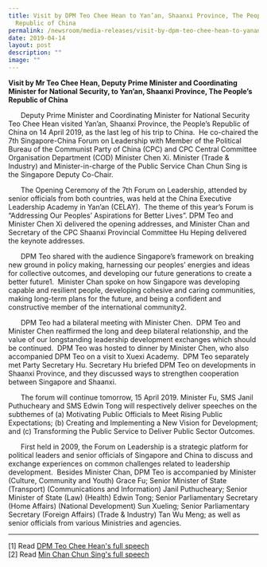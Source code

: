 ```yaml
---
title: Visit by DPM Teo Chee Hean to Yan’an, Shaanxi Province, The People’s
  Republic of China
permalink: /newsroom/media-releases/visit-by-dpm-teo-chee-hean-to-yanan-shaanxi-province/
date: 2019-04-14
layout: post
description: ""
image: ""
---
```

**Visit by Mr Teo Chee Hean, Deputy Prime Minister and Coordinating Minister for National Security, to Yan’an, Shaanxi Province, The People’s Republic of China**
<p style="text-indent:25px;">
Deputy Prime Minister and Coordinating Minister for National Security Teo Chee Hean visited Yan’an, Shaanxi Province, the People’s Republic of China on 14 April 2019, as the last leg of his trip to China.&nbsp; He co-chaired the 7th Singapore-China Forum on Leadership with Member of the Political Bureau of the Communist Party of China (CPC) and CPC Central Committee Organisation Department (COD) Minister Chen Xi. Minister (Trade &amp; Industry) and Minister-in-charge of the Public Service Chan Chun Sing is the Singapore Deputy Co-Chair.  
</p><p style="text-indent:25px;">
The Opening Ceremony of the 7th Forum on Leadership, attended by senior officials from both countries, was held at the China Executive Leadership Academy in Yan’an (CELAY).&nbsp; The theme of this year’s Forum is “Addressing Our Peoples’ Aspirations for Better Lives”. DPM Teo and Minister Chen Xi delivered the opening addresses, and Minister Chan and Secretary of the CPC Shaanxi Provincial Committee Hu Heping delivered the keynote addresses.  
</p><p style="text-indent:25px;">
DPM Teo shared with the audience Singapore’s framework on breaking new ground in policy making, harnessing our peoples’ energies and ideas for collective outcomes, and developing our future generations to create a better future1.&nbsp; Minister Chan spoke on how Singapore was developing capable and resilient people, developing cohesive and caring communities, making long-term plans for the future, and being a confident and constructive member of the international community2.  
</p><p style="text-indent:25px;">
DPM Teo had a bilateral meeting with Minister Chen.&nbsp; DPM Teo and Minister Chen reaffirmed the long and deep bilateral relationship, and the value of our longstanding leadership development exchanges which should be continued.&nbsp; DPM Teo was hosted to dinner by Minister Chen, who also accompanied DPM Teo on a visit to Xuexi Academy.&nbsp; DPM Teo separately met Party Secretary Hu. Secretary Hu briefed DPM Teo on developments in Shaanxi Province, and they discussed ways to strengthen cooperation between Singapore and Shaanxi.  
</p><p style="text-indent:25px;">
The forum will continue tomorrow, 15 April 2019. Minister Fu, SMS Janil Puthucheary and SMS Edwin Tong will respectively deliver speeches on the subthemes of (a) Motivating Public Officials to Meet Rising Public Expectations; (b) Creating and Implementing a New Vision for Development; and (c) Transforming the Public Service to Deliver Public Sector Outcomes.  
</p><p style="text-indent:25px;">
First held in 2009, the Forum on Leadership is a strategic platform for political leaders and senior officials of Singapore and China to discuss and exchange experiences on common challenges related to leadership development.&nbsp; Besides Minister Chan, DPM Teo is accompanied by Minister (Culture, Community and Youth) Grace Fu; Senior Minister of State (Transport) (Communications and Information) Janil Puthucheary; Senior Minister of State (Law) (Health) Edwin Tong; Senior Parliamentary Secretary (Home Affairs) (National Development) Sun Xueling; Senior Parliamentary Secretary (Foreign Affairs) (Trade &amp; Industry) Tan Wu Meng; as well as senior officials from various Ministries and agencies.

</p><hr>

\[1\] Read [DPM Teo Chee Hean's full speech](https://www.psd.gov.sg/press-room/speeches/opening-address-by-mr-teo-chee-hean--deputy-prime-minister-and-coordinating-minister-for-national-security--at-the-7th-singapore-china-forum-on-leadership)
<br>
\[2\] Read [Min Chan Chun Sing's full speech](https://www.psd.gov.sg/press-room/speeches/min-chan-chun-sing-7th-singapore-china-forum-on-leadership/)

<p></p>

